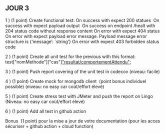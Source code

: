 ## JOUR 3

1 ) (1 point) Create functional test:
On success with expect 200 statues 
On success with expect payload output 
On success on endpoint /healt with 204 status code without response content
On error with expect 404 status 
On error with expect payload error message. Payload message error structure is {‘message’: ´string’}
On error with expect 403 forbidden status code


2 ) (1 point) Create all unit test for the previous with this format: test["nomMethode"]["cas"]["resultat/comportementAttendu"]();


3 ) (1 point) Push report covering of the unit test in codecov (niveau: facile)


4 ) (1 point) Create mock for mongodb client  (point bonus individuel possible) (niveau: no easy car coüt/effort élevé)


5 ) (1 point) Create stress test with JMeter and push the report on Lingo (Niveau: no easy car coüt/effort élevé)


6 ) (1 point) Add all test in github action

Bonus 
(1 point) pour la mise a jour de votre documentation (pour les acces sécuriser + github action + cloud function)
